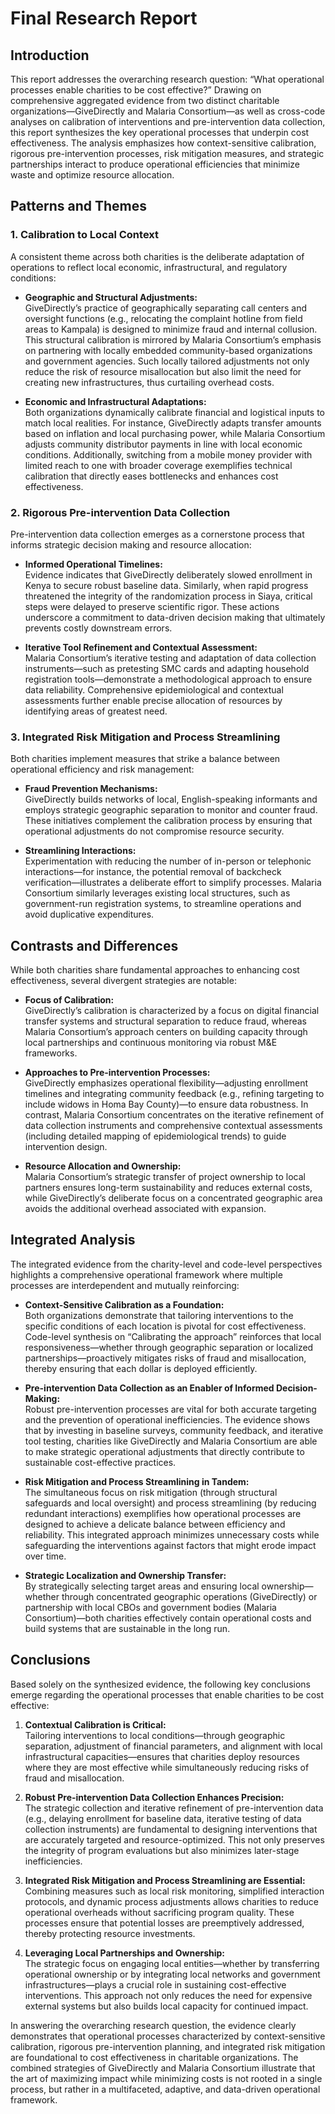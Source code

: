 # Final Research Report

## Introduction

This report addresses the overarching research question: “What operational processes enable charities to be cost effective?” Drawing on comprehensive aggregated evidence from two distinct charitable organizations—GiveDirectly and Malaria Consortium—as well as cross-code analyses on calibration of interventions and pre-intervention data collection, this report synthesizes the key operational processes that underpin cost effectiveness. The analysis emphasizes how context-sensitive calibration, rigorous pre-intervention processes, risk mitigation measures, and strategic partnerships interact to produce operational efficiencies that minimize waste and optimize resource allocation.

## Patterns and Themes

### 1. Calibration to Local Context

A consistent theme across both charities is the deliberate adaptation of operations to reflect local economic, infrastructural, and regulatory conditions:

- **Geographic and Structural Adjustments:**  
  GiveDirectly’s practice of geographically separating call centers and oversight functions (e.g., relocating the complaint hotline from field areas to Kampala) is designed to minimize fraud and internal collusion. This structural calibration is mirrored by Malaria Consortium’s emphasis on partnering with locally embedded community-based organizations and government agencies. Such locally tailored adjustments not only reduce the risk of resource misallocation but also limit the need for creating new infrastructures, thus curtailing overhead costs.

- **Economic and Infrastructural Adaptations:**  
  Both organizations dynamically calibrate financial and logistical inputs to match local realities. For instance, GiveDirectly adapts transfer amounts based on inflation and local purchasing power, while Malaria Consortium adjusts community distributor payments in line with local economic conditions. Additionally, switching from a mobile money provider with limited reach to one with broader coverage exemplifies technical calibration that directly eases bottlenecks and enhances cost effectiveness.

### 2. Rigorous Pre-intervention Data Collection

Pre-intervention data collection emerges as a cornerstone process that informs strategic decision making and resource allocation:

- **Informed Operational Timelines:**  
  Evidence indicates that GiveDirectly deliberately slowed enrollment in Kenya to secure robust baseline data. Similarly, when rapid progress threatened the integrity of the randomization process in Siaya, critical steps were delayed to preserve scientific rigor. These actions underscore a commitment to data-driven decision making that ultimately prevents costly downstream errors.

- **Iterative Tool Refinement and Contextual Assessment:**  
  Malaria Consortium’s iterative testing and adaptation of data collection instruments—such as pretesting SMC cards and adapting household registration tools—demonstrate a methodological approach to ensure data reliability. Comprehensive epidemiological and contextual assessments further enable precise allocation of resources by identifying areas of greatest need.

### 3. Integrated Risk Mitigation and Process Streamlining

Both charities implement measures that strike a balance between operational efficiency and risk management:

- **Fraud Prevention Mechanisms:**  
  GiveDirectly builds networks of local, English-speaking informants and employs strategic geographic separation to monitor and counter fraud. These initiatives complement the calibration process by ensuring that operational adjustments do not compromise resource security.

- **Streamlining Interactions:**  
  Experimentation with reducing the number of in-person or telephonic interactions—for instance, the potential removal of backcheck verification—illustrates a deliberate effort to simplify processes. Malaria Consortium similarly leverages existing local structures, such as government-run registration systems, to streamline operations and avoid duplicative expenditures.

## Contrasts and Differences

While both charities share fundamental approaches to enhancing cost effectiveness, several divergent strategies are notable:

- **Focus of Calibration:**  
  GiveDirectly’s calibration is characterized by a focus on digital financial transfer systems and structural separation to reduce fraud, whereas Malaria Consortium’s approach centers on building capacity through local partnerships and continuous monitoring via robust M&E frameworks.

- **Approaches to Pre-intervention Processes:**  
  GiveDirectly emphasizes operational flexibility—adjusting enrollment timelines and integrating community feedback (e.g., refining targeting to include widows in Homa Bay County)—to ensure data robustness. In contrast, Malaria Consortium concentrates on the iterative refinement of data collection instruments and comprehensive contextual assessments (including detailed mapping of epidemiological trends) to guide intervention design.

- **Resource Allocation and Ownership:**  
  Malaria Consortium’s strategic transfer of project ownership to local partners ensures long-term sustainability and reduces external costs, while GiveDirectly’s deliberate focus on a concentrated geographic area avoids the additional overhead associated with expansion.

## Integrated Analysis

The integrated evidence from the charity-level and code-level perspectives highlights a comprehensive operational framework where multiple processes are interdependent and mutually reinforcing:

- **Context-Sensitive Calibration as a Foundation:**  
  Both organizations demonstrate that tailoring interventions to the specific conditions of each location is pivotal for cost effectiveness. Code-level synthesis on “Calibrating the approach” reinforces that local responsiveness—whether through geographic separation or localized partnerships—proactively mitigates risks of fraud and misallocation, thereby ensuring that each dollar is deployed efficiently.

- **Pre-intervention Data Collection as an Enabler of Informed Decision-Making:**  
  Robust pre-intervention processes are vital for both accurate targeting and the prevention of operational inefficiencies. The evidence shows that by investing in baseline surveys, community feedback, and iterative tool testing, charities like GiveDirectly and Malaria Consortium are able to make strategic operational adjustments that directly contribute to sustainable cost-effective practices.

- **Risk Mitigation and Process Streamlining in Tandem:**  
  The simultaneous focus on risk mitigation (through structural safeguards and local oversight) and process streamlining (by reducing redundant interactions) exemplifies how operational processes are designed to achieve a delicate balance between efficiency and reliability. This integrated approach minimizes unnecessary costs while safeguarding the interventions against factors that might erode impact over time.

- **Strategic Localization and Ownership Transfer:**  
  By strategically selecting target areas and ensuring local ownership—whether through concentrated geographic operations (GiveDirectly) or partnership with local CBOs and government bodies (Malaria Consortium)—both charities effectively contain operational costs and build systems that are sustainable in the long run.

## Conclusions

Based solely on the synthesized evidence, the following key conclusions emerge regarding the operational processes that enable charities to be cost effective:

1. **Contextual Calibration is Critical:**  
   Tailoring interventions to local conditions—through geographic separation, adjustment of financial parameters, and alignment with local infrastructural capacities—ensures that charities deploy resources where they are most effective while simultaneously reducing risks of fraud and misallocation.

2. **Robust Pre-intervention Data Collection Enhances Precision:**  
   The strategic collection and iterative refinement of pre-intervention data (e.g., delaying enrollment for baseline data, iterative testing of data collection instruments) are fundamental to designing interventions that are accurately targeted and resource-optimized. This not only preserves the integrity of program evaluations but also minimizes later-stage inefficiencies.

3. **Integrated Risk Mitigation and Process Streamlining are Essential:**  
   Combining measures such as local risk monitoring, simplified interaction protocols, and dynamic process adjustments allows charities to reduce operational overheads without sacrificing program quality. These processes ensure that potential losses are preemptively addressed, thereby protecting resource investments.

4. **Leveraging Local Partnerships and Ownership:**  
   The strategic focus on engaging local entities—whether by transferring operational ownership or by integrating local networks and government infrastructures—plays a crucial role in sustaining cost-effective interventions. This approach not only reduces the need for expensive external systems but also builds local capacity for continued impact.

In answering the overarching research question, the evidence clearly demonstrates that operational processes characterized by context-sensitive calibration, rigorous pre-intervention planning, and integrated risk mitigation are foundational to cost effectiveness in charitable organizations. The combined strategies of GiveDirectly and Malaria Consortium illustrate that the art of maximizing impact while minimizing costs is not rooted in a single process, but rather in a multifaceted, adaptive, and data-driven operational framework.